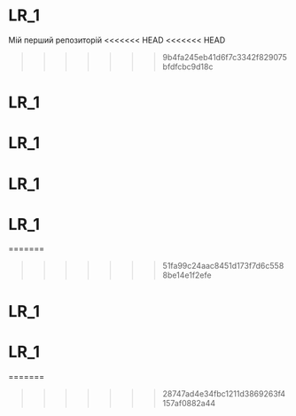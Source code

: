 # LR_1
Мій перший репозиторій
<<<<<<< HEAD
<<<<<<< HEAD
>>>>>>> 9b4fa245eb41d6f7c3342f829075bfdfcbc9d18c
# LR_1
# LR_1
# LR_1
# LR_1
=======
>>>>>>> 51fa99c24aac8451d173f7d6c5588be14e1f2efe
# LR_1
# LR_1
=======
>>>>>>> 28747ad4e34fbc1211d3869263f4157af0882a44
